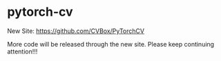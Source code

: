 # pytorch-cv
New Site: https://github.com/CVBox/PyTorchCV


More code will be released through the new site. Please keep continuing attention!!!

